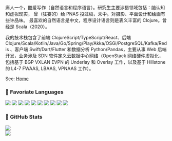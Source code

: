 庸人一个，酷爱写作（自然语言和程序语言）。研究生主要涉猎领域包括：脑认知和虚拟现实， 曾（狂妄的）给 PNAS 投过稿，未中。对摄影、平面设计和绘画有些许品味。 最喜欢的自然语言是中文，程序设计语言则是表义丰富的 Clojure。曾经是 Scala（2020）。

我的技术栈包含了前端 ClojureScript/TypeScript/React、后端 Clojure/Scala/Kotlin/Java/Go/Spring/Play/Akka/OSGi/PostgreSQL/Kafka/Redis 、客户端 Swift/Dart/Flutter 和数据分析 Python/Pandas，主要从事 Web 后端开发，业务涉及 SDN 软件定义云数据中心网络（OpenStack 网络硬件虚拟化，包括基于 BGP VXLAN EVPN 的 Underlay 和 Overlay 工作，以及基于 Hillstone 的 L4-7 FWAAS, LBAAS, VPNAAS 工作）。 

See: [Home](https://mazhangjing.com/index.html)

<!---

--->

### 🌟 Favoriate Languages

<div>
  <img src="https://img.shields.io/badge/Clojure-63B132?style=for-the-badge&logo=clojure&logoColor=white" />
  <img src="https://img.shields.io/badge/Kotlin-a134f1?style=for-the-badge&logo=kotlin&logoColor=white" />
  <img src="https://img.shields.io/badge/Scala-dc322f?style=for-the-badge&logo=scala&logoColor=white" />
  <img src="https://img.shields.io/badge/Java-ED8B00?style=for-the-badge&logo=scala&logoColor=white" />
  <img src="https://img.shields.io/badge/Swift-f05138?style=for-the-badge&logo=swift&logoColor=white" />
  <img src="https://img.shields.io/badge/Dart-03589c?style=for-the-badge&logo=dart&logoColor=white" />
  <img src="https://img.shields.io/badge/Go-79d4fd?style=for-the-badge&logo=go&logoColor=white" />
  <img src="https://img.shields.io/badge/Python-FFD43B?style=for-the-badge&logo=python&logoColor=white" />
  <img src="https://img.shields.io/badge/JavaScript-F7DF1E?style=for-the-badge&logo=javascript&logoColor=white" />
  <img src="https://img.shields.io/badge/TypeScript-blue?style=for-the-badge&logo=typescript&logoColor=white" />
</div>


### 🌟 GitHub Stats
<div>
  <a href="https://github.com/corkine">
    <img align=center src="https://github-readme-stats.vercel.app/api?username=corkine&show_icons=true&count_private=true&include_all_commits=true&hide_title=false"/>
  </a>
 </div>
 
   <div>
  <a href="https://github.com/corkine">
    <img align=center src="https://github-readme-stats.vercel.app/api/top-langs/?username=corkine&layout=compact&hide_title=false&card_width=445&exclude_repo=muninn4j,muninn,github-markdown-css,docs.scala-lang,notebook,mserver,syn-antd,css-diner,learn-os,YYeTsBot,anki,anki-sync-server,yd2anki,tensorflow,RedKindle" />
  </a>
</div>
